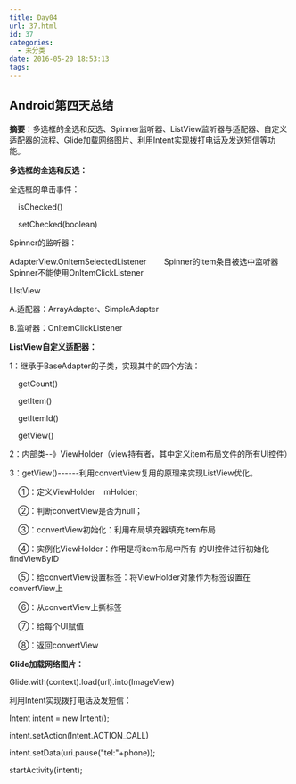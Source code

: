 ```yaml
---
title: Day04
url: 37.html
id: 37
categories:
  - 未分类
date: 2016-05-20 18:53:13
tags:
---
```


Android第四天总结
------------

**摘要**：多选框的全选和反选、Spinner监听器、ListView监听器与适配器、自定义适配器的流程、Glide加载网络图片、利用Intent实现拨打电话及发送短信等功能。

**多选框的全选和反选：**

全选框的单击事件：  

    isChecked()  

    setChecked(boolean)  

Spinner的监听器：  

AdapterView.OnItemSelectedListener        Spinner的item条目被选中监听器Spinner不能使用OnItemClickListener

  

LIstView  

A.适配器：ArrayAdapter、SimpleAdapter

B.监听器：OnItemClickListener

**ListView自定义适配器：**

1：继承于BaseAdapter的子类，实现其中的四个方法：  

    getCount()  

    getItem()  

    getItemId()  

    getView()  

2：内部类--》ViewHolder（view持有者，其中定义item布局文件的所有UI控件）

3：getView()------利用convertView复用的原理来实现ListView优化。

    ①：定义ViewHolder    mHolder;  

    ②：判断convertView是否为null；  

    ③：convertView初始化：利用布局填充器填充item布局  

    ④：实例化ViewHolder：作用是将item布局中所有 的UI控件进行初始化findViewByID  

    ⑤：给convertView设置标签：将ViewHolder对象作为标签设置在convertView上  

    ⑥：从convertView上撕标签  

    ⑦：给每个UI赋值  

    ⑧：返回convertView  

**Glide加载网络图片：**

Glide.with(context).load(url).into(ImageView)  

利用Intent实现拨打电话及发短信：  

Intent intent = new Intent();  

intent.setAction(Intent.ACTION_CALL)

intent.setData(uri.pause("tel:"+phone));

startActivity(intent);